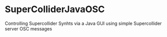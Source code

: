 # SuperColliderJavaOSC
Controlling Supercollider Synhts via a Java GUI using simple Supercollider server OSC messages
